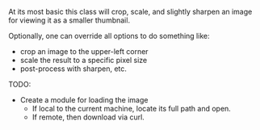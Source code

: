 At its most basic this class will crop, scale, and slightly sharpen an image
for viewing it as a smaller thumbnail.

Optionally, one can override all options to do something like:

*	crop an image to the upper-left corner
*	scale the result to a specific pixel size
* post-process with sharpen, etc.

TODO:

*	Create a module for loading the image
	*	If local to the current machine, locate its full path and open.
	*	If remote, then download via curl.